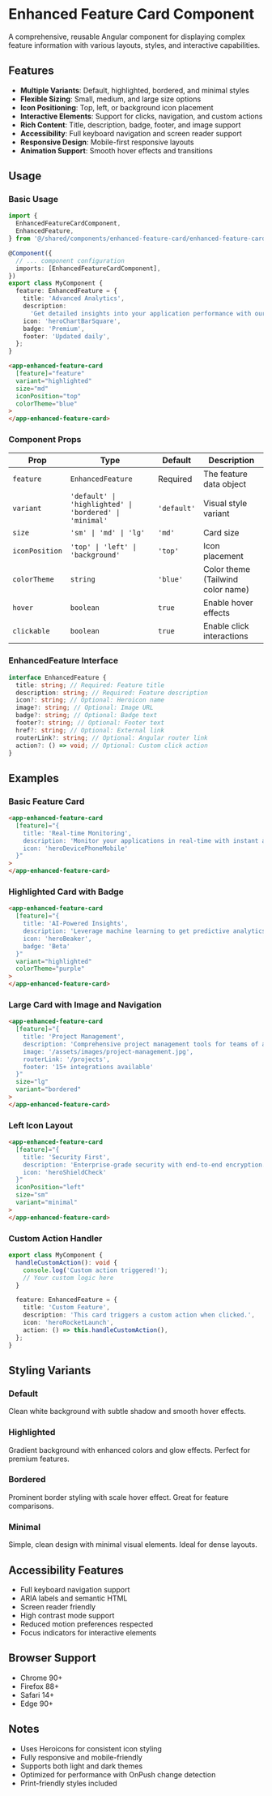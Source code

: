 # Enhanced Feature Card Component

A comprehensive, reusable Angular component for displaying complex feature information with various layouts, styles, and interactive capabilities.

## Features

- **Multiple Variants**: Default, highlighted, bordered, and minimal styles
- **Flexible Sizing**: Small, medium, and large size options
- **Icon Positioning**: Top, left, or background icon placement
- **Interactive Elements**: Support for clicks, navigation, and custom actions
- **Rich Content**: Title, description, badge, footer, and image support
- **Accessibility**: Full keyboard navigation and screen reader support
- **Responsive Design**: Mobile-first responsive layouts
- **Animation Support**: Smooth hover effects and transitions

## Usage

### Basic Usage

```typescript
import {
  EnhancedFeatureCardComponent,
  EnhancedFeature,
} from '@/shared/components/enhanced-feature-card/enhanced-feature-card.component';

@Component({
  // ... component configuration
  imports: [EnhancedFeatureCardComponent],
})
export class MyComponent {
  feature: EnhancedFeature = {
    title: 'Advanced Analytics',
    description:
      'Get detailed insights into your application performance with our comprehensive analytics dashboard.',
    icon: 'heroChartBarSquare',
    badge: 'Premium',
    footer: 'Updated daily',
  };
}
```

```html
<app-enhanced-feature-card
  [feature]="feature"
  variant="highlighted"
  size="md"
  iconPosition="top"
  colorTheme="blue"
>
</app-enhanced-feature-card>
```

### Component Props

| Prop           | Type                                                    | Default     | Description                       |
| -------------- | ------------------------------------------------------- | ----------- | --------------------------------- |
| `feature`      | `EnhancedFeature`                                       | Required    | The feature data object           |
| `variant`      | `'default' \| 'highlighted' \| 'bordered' \| 'minimal'` | `'default'` | Visual style variant              |
| `size`         | `'sm' \| 'md' \| 'lg'`                                  | `'md'`      | Card size                         |
| `iconPosition` | `'top' \| 'left' \| 'background'`                       | `'top'`     | Icon placement                    |
| `colorTheme`   | `string`                                                | `'blue'`    | Color theme (Tailwind color name) |
| `hover`        | `boolean`                                               | `true`      | Enable hover effects              |
| `clickable`    | `boolean`                                               | `true`      | Enable click interactions         |

### EnhancedFeature Interface

```typescript
interface EnhancedFeature {
  title: string; // Required: Feature title
  description: string; // Required: Feature description
  icon?: string; // Optional: Heroicon name
  image?: string; // Optional: Image URL
  badge?: string; // Optional: Badge text
  footer?: string; // Optional: Footer text
  href?: string; // Optional: External link
  routerLink?: string; // Optional: Angular router link
  action?: () => void; // Optional: Custom click action
}
```

## Examples

### Basic Feature Card

```html
<app-enhanced-feature-card
  [feature]="{
    title: 'Real-time Monitoring',
    description: 'Monitor your applications in real-time with instant alerts and notifications.',
    icon: 'heroDevicePhoneMobile'
  }"
>
</app-enhanced-feature-card>
```

### Highlighted Card with Badge

```html
<app-enhanced-feature-card
  [feature]="{
    title: 'AI-Powered Insights',
    description: 'Leverage machine learning to get predictive analytics and smart recommendations.',
    icon: 'heroBeaker',
    badge: 'Beta'
  }"
  variant="highlighted"
  colorTheme="purple"
>
</app-enhanced-feature-card>
```

### Large Card with Image and Navigation

```html
<app-enhanced-feature-card
  [feature]="{
    title: 'Project Management',
    description: 'Comprehensive project management tools for teams of any size.',
    image: '/assets/images/project-management.jpg',
    routerLink: '/projects',
    footer: '15+ integrations available'
  }"
  size="lg"
  variant="bordered"
>
</app-enhanced-feature-card>
```

### Left Icon Layout

```html
<app-enhanced-feature-card
  [feature]="{
    title: 'Security First',
    description: 'Enterprise-grade security with end-to-end encryption.',
    icon: 'heroShieldCheck'
  }"
  iconPosition="left"
  size="sm"
  variant="minimal"
>
</app-enhanced-feature-card>
```

### Custom Action Handler

```typescript
export class MyComponent {
  handleCustomAction(): void {
    console.log('Custom action triggered!');
    // Your custom logic here
  }

  feature: EnhancedFeature = {
    title: 'Custom Feature',
    description: 'This card triggers a custom action when clicked.',
    icon: 'heroRocketLaunch',
    action: () => this.handleCustomAction(),
  };
}
```

## Styling Variants

### Default

Clean white background with subtle shadow and smooth hover effects.

### Highlighted

Gradient background with enhanced colors and glow effects. Perfect for premium features.

### Bordered

Prominent border styling with scale hover effect. Great for feature comparisons.

### Minimal

Simple, clean design with minimal visual elements. Ideal for dense layouts.

## Accessibility Features

- Full keyboard navigation support
- ARIA labels and semantic HTML
- Screen reader friendly
- High contrast mode support
- Reduced motion preferences respected
- Focus indicators for interactive elements

## Browser Support

- Chrome 90+
- Firefox 88+
- Safari 14+
- Edge 90+

## Notes

- Uses Heroicons for consistent icon styling
- Fully responsive and mobile-friendly
- Supports both light and dark themes
- Optimized for performance with OnPush change detection
- Print-friendly styles included
